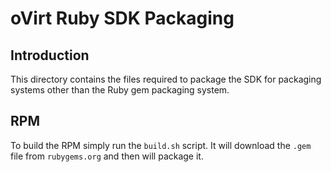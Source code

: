 # oVirt Ruby SDK Packaging

## Introduction

This directory contains the files required to package the SDK for
packaging systems other than the Ruby gem packaging system.

## RPM

To build the RPM simply run the `build.sh` script. It will download the
`.gem` file from `rubygems.org` and then will package it.

